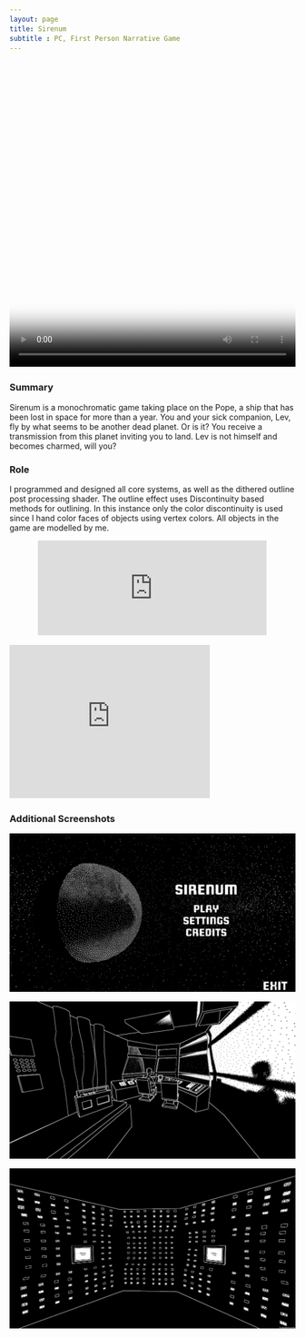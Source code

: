 ```yaml
---
layout: page
title: Sirenum
subtitle : PC, First Person Narrative Game
---
```


<video width="100%" height="540" controls poster="/assets/img/Sirenum4.PNG">
  <source src="/assets/img/Sirenum.mp4" type="video/mp4">
</video>

### Summary
Sirenum is a monochromatic game taking place on the Pope, a ship that has been lost in space for more than a year. You and your sick companion, Lev, fly by what seems to be another dead planet. Or is it?  You receive a transmission from this planet inviting you to land. Lev is not himself and becomes charmed, will you?

### Role
I programmed and designed all core systems, as well as the dithered outline post processing shader. The outline effect uses Discontinuity based methods for outlining. In this instance only the color discontinuity is used since I hand color faces of objects using vertex colors. All objects in the game are modelled by me.

 <p align="center"><iframe frameborder="0" src="https://itch.io/embed/1746289?dark=true" width="80%" height="167">
 <a href="https://thomasporta.itch.io/sirenum">Sirenum by Thomas Porta</a></iframe></p>
 
<iframe
    frameborder="0"
    width="70%"
    height="270"
    src="https://www.youtube.com/embed/bf6qj9Jp7N4?mute=1"
    allowfullscreen
> </iframe>

### Additional Screenshots

![Sirenum1](/assets/img/Sirenum1.png) <br/>

![Sirenum2](/assets/img/Sirenum2.png) <br/>

![Sirenum3](/assets/img/Sirenum3.png) <br/>




